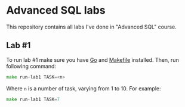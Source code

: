 # Advanced SQL labs

This repository contains all labs I've done in "Advanced SQL" course.

## Lab #1

To run lab #1 make sure you have [Go](https://go.dev/) and [Makefile](https://makefiletutorial.com/) installed. Then, run following command:

```go
make run-lab1 TASK=<n>
```

Where `n` is a number of task, varying from 1 to 10. For example:

```go
make run-lab1 TASK=7
```
